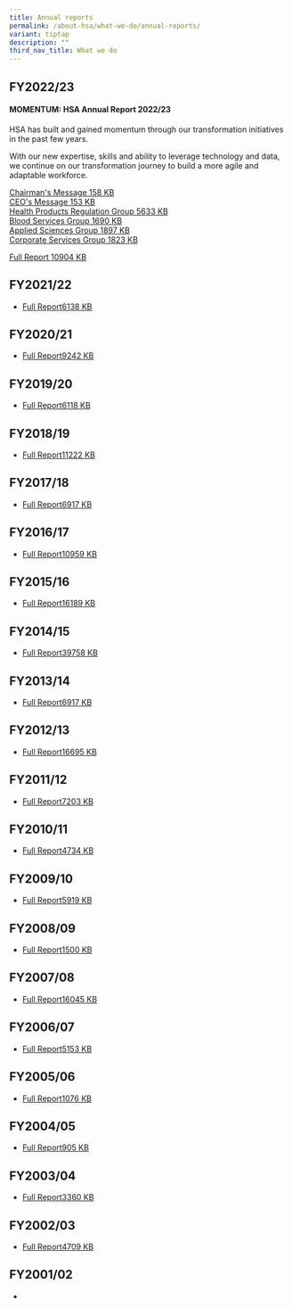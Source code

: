 ```yaml
---
title: Annual reports
permalink: /about-hsa/what-we-do/annual-reports/
variant: tiptap
description: ""
third_nav_title: What we do
---
```

<h2><strong>FY2022/23</strong></h2><h4><strong>MOMENTUM: HSA Annual Report 2022/23</strong></h4><p>HSA has built and gained momentum through our transformation initiatives in the past few years.</p><p>With our new expertise, skills and ability to leverage technology and data, we continue on our transformation journey to build a more agile and adaptable workforce.&nbsp;</p><p><a href="https://www.hsa.gov.sg/docs/default-source/default-document-library/chairman's-message672eff1433a343c4b480fedb84d80f8e.pdf?sfvrsn=aa8dbc5e_0" rel="noopener noreferrer" target="_blank">Chairman's Message&nbsp;158 KB</a><br><a href="https://www.hsa.gov.sg/docs/default-source/default-document-library/ceo's-messageb5dd7ca7e93244a19f453a146cb554fa.pdf?sfvrsn=66ef38fc_0" rel="noopener noreferrer" target="_blank">CEO's Message&nbsp;153 KB</a><br><a href="https://www.hsa.gov.sg/docs/default-source/default-document-library/hprg-chapter.pdf?sfvrsn=8760cdf1_0" rel="noopener noreferrer" target="_blank">Health Products Regulation Group&nbsp;5633 KB</a><br><a href="https://www.hsa.gov.sg/docs/default-source/default-document-library/bsg-chapter.pdf?sfvrsn=4fdc5de_0" rel="noopener noreferrer" target="_blank">Blood Services Group&nbsp;1690 KB</a><br><a href="https://www.hsa.gov.sg/docs/default-source/default-document-library/asg-chapter.pdf?sfvrsn=20f6f71c_0" rel="noopener noreferrer" target="_blank">Applied Sciences Group&nbsp;1897 KB</a><br><a href="https://www.hsa.gov.sg/docs/default-source/default-document-library/csg-chapter.pdf?sfvrsn=2beed025_0" rel="noopener noreferrer" target="_blank">Corporate Services Group&nbsp;1823 KB</a></p><p><a href="https://www.hsa.gov.sg/docs/default-source/default-document-library/hsa_annual-report_202223.pdf?sfvrsn=319217be_0" rel="noopener noreferrer" target="_blank">Full Report&nbsp;10904 KB</a></p><h2><strong>FY2021/22</strong></h2><ul data-tight="true" class="tight"><li><p><a href="https://www.hsa.gov.sg/docs/default-source/default-document-library/hsa-annual-report-202122_finaldcb4d37fd83a4d36a7790c56ed6a85ab.pdf?sfvrsn=88e9ee2_0" rel="noopener noreferrer" target="_blank">Full Report6138 KB</a></p></li></ul><h2><strong>FY2020/21</strong></h2><ul data-tight="true" class="tight"><li><p><a href="https://www.hsa.gov.sg/docs/default-source/default-document-library/hsa-ar_web-fa8a739947c357410b9a05adebf44e0b07.pdf?sfvrsn=cbc3ae55_0" rel="noopener noreferrer" target="_blank">Full Report9242 KB</a></p></li></ul><h2><strong>FY2019/20</strong></h2><ul data-tight="true" class="tight"><li><p><a href="https://www.hsa.gov.sg/docs/default-source/default-document-library/HSA_Annual_Report_201920.pdf" rel="noopener noreferrer" target="_blank">Full Report6118 KB</a></p></li></ul><h2><strong>FY2018/19</strong></h2><ul data-tight="true" class="tight"><li><p><a href="https://www.hsa.gov.sg/docs/default-source/default-document-library/hsa-annual-report-201819.pdf?sfvrsn=d751f2a1_0" rel="noopener noreferrer" target="_blank">Full Report11222 KB</a></p></li></ul><h2><strong>FY2017/18</strong></h2><ul data-tight="true" class="tight"><li><p><a href="https://www.hsa.gov.sg/docs/default-source/announcements-csg/annual-reports/hsa-ar201718-finala2f7713a6a1a4eb7b1b0d674bba2ab7f.pdf?sfvrsn=1eed3ff2_4" rel="noopener noreferrer" target="_blank">Full Report6917 KB</a></p></li></ul><h2><strong>FY2016/17</strong></h2><ul data-tight="true" class="tight"><li><p><a href="https://www.hsa.gov.sg/docs/default-source/announcements-csg/annual-reports/hsa-annual-report-201617-full-report.pdf?sfvrsn=62c87fb2_0" rel="noopener noreferrer" target="_blank">Full Report10959 KB</a></p></li></ul><h2><strong>FY2015/16</strong></h2><ul data-tight="true" class="tight"><li><p><a href="https://www.hsa.gov.sg/docs/default-source/announcements-csg/annual-reports/ar2016.pdf?sfvrsn=c041fa49_0" rel="noopener noreferrer" target="_blank">Full Report16189 KB</a></p></li></ul><h2><strong>FY2014/15</strong></h2><ul data-tight="true" class="tight"><li><p><a href="https://www.hsa.gov.sg/docs/default-source/announcements-csg/annual-reports/ar-pdf-2014_15.pdf?sfvrsn=439e278_0" rel="noopener noreferrer" target="_blank">Full Report39758 KB</a></p></li></ul><h2><strong>FY2013/14</strong></h2><ul data-tight="true" class="tight"><li><p><a href="https://www.hsa.gov.sg/docs/default-source/announcements-csg/annual-reports/hsa-ar-201314_final.pdf?sfvrsn=57d921f6_0" rel="noopener noreferrer" target="_blank">Full Report6917 KB</a></p></li></ul><h2><strong>FY2012/13</strong></h2><ul data-tight="true" class="tight"><li><p><a href="https://www.hsa.gov.sg/docs/default-source/announcements-csg/annual-reports/hsa-ar-2012_2013.pdf?sfvrsn=1e8db494_0" rel="noopener noreferrer" target="_blank">Full Report16695 KB</a></p></li></ul><h2><strong>FY2011/12</strong></h2><ul data-tight="true" class="tight"><li><p><a href="https://www.hsa.gov.sg/docs/default-source/announcements-csg/annual-reports/hsa-ar-2011_2012.pdf?sfvrsn=9a02a89a_0" rel="noopener noreferrer" target="_blank">Full Report7203 KB</a></p></li></ul><h2><strong>FY2010/11</strong></h2><ul data-tight="true" class="tight"><li><p><a href="https://www.hsa.gov.sg/docs/default-source/announcements-csg/annual-reports/hsa_ar2011_final.pdf?sfvrsn=e41ab11a_0" rel="noopener noreferrer" target="_blank">Full Report4734 KB</a></p></li></ul><h2><strong>FY2009/10</strong></h2><ul data-tight="true" class="tight"><li><p><a href="https://www.hsa.gov.sg/docs/default-source/announcements-csg/annual-reports/hsa_ar0910_310810_fa_web.pdf?sfvrsn=e5bed557_0" rel="noopener noreferrer" target="_blank">Full Report5919 KB</a></p></li></ul><h2><strong>FY2008/09</strong></h2><ul data-tight="true" class="tight"><li><p><a href="https://www.hsa.gov.sg/docs/default-source/announcements-csg/annual-reports/annualreport0809_fullversion.pdf?sfvrsn=b5d24722_0" rel="noopener noreferrer" target="_blank">Full Report1500 KB</a></p></li></ul><h2><strong>FY2007/08</strong></h2><ul data-tight="true" class="tight"><li><p><a href="https://www.hsa.gov.sg/docs/default-source/announcements-csg/annual-reports/hsa_annual_report_path_financial.pdf?sfvrsn=67e6fecb_0" rel="noopener noreferrer" target="_blank">Full Report16045 KB</a></p></li></ul><h2><strong>FY2006/07</strong></h2><ul data-tight="true" class="tight"><li><p><a href="https://www.hsa.gov.sg/docs/default-source/announcements-csg/annual-reports/full-version.pdf?sfvrsn=788f85f8_0" rel="noopener noreferrer" target="_blank">Full Report5153 KB</a></p></li></ul><h2><strong>FY2005/06</strong></h2><ul data-tight="true" class="tight"><li><p><a href="https://www.hsa.gov.sg/docs/default-source/announcements-csg/annual-reports/hsaar200676d26512aceb4062a96054cc29b1948b.pdf?sfvrsn=a526d489_0" rel="noopener noreferrer" target="_blank">Full Report1076 KB</a></p></li></ul><h2><strong>FY2004/05</strong></h2><ul data-tight="true" class="tight"><li><p><a href="https://www.hsa.gov.sg/docs/default-source/announcements-csg/annual-reports/hsaar0405.pdf?sfvrsn=581e04d4_0" rel="noopener noreferrer" target="_blank">Full Report905 KB</a></p></li></ul><h2><strong>FY2003/04</strong></h2><ul data-tight="true" class="tight"><li><p><a href="https://www.hsa.gov.sg/docs/default-source/announcements-csg/annual-reports/hsa_ar2003_04_fullversion.pdf?sfvrsn=73d346ec_0" rel="noopener noreferrer" target="_blank">Full Report3360 KB</a>&nbsp;</p></li></ul><h2><strong>FY2002/03</strong></h2><ul data-tight="true" class="tight"><li><p><a href="https://www.hsa.gov.sg/docs/default-source/announcements-csg/annual-reports/hsa_annualreport_full_version.pdf?sfvrsn=8cba6384_0" rel="noopener noreferrer" target="_blank">Full Report4709 KB</a></p></li></ul><h2><strong>FY2001/02</strong></h2><ul data-tight="true" class="tight"><li><p></p></li></ul><p></p>